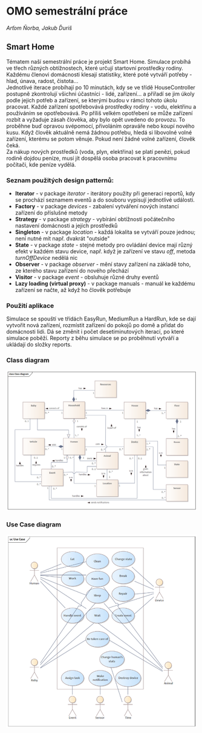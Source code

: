 # OMO semestrální práce
_Arťom Ňorba, Jakub Ďuriš_
## Smart Home
Tématem naší semestrální práce je projekt Smart Home. Simulace probíhá ve třech různých obtížnostech, které určují startovní prostředky rodiny. Každému členovi domácnosti klesají statistiky, které poté vytváří
potřeby - hlad, únava, radost, čistota...  
Jednotlivé iterace probíhají po 10 minutách, kdy se ve třídě HouseController postupně zkontrolují všichni účastníci - lidé, zařízení... a přířadí se jim úkoly podle jejich potřeb a zařízení, se kterými budou v rámci tohoto úkolu pracovat.
Každé zařízení spotřebovává prostředky rodiny - vodu, elektřinu a používáním se opotřebovává. Po příliš velkém opotřebení se může zařízení rozbít a vyžaduje zásah člověka, aby bylo opět uvedeno do provozu. To proběhne buď opravou svépomocí, 
přivoláním opraváře nebo koupí nového kusu. Když člověk aktuálně nemá žádnou potřebu, hledá si libovolné volné zařízení, kterému se potom věnuje. Pokud není žádné volné zařízení, člověk čeká.  
Za nákup nových prostředků (voda, plyn, elektřina) se platí penězi, pokud rodině dojdou peníze, musí jít dospělá osoba pracovat k pracovnímu počítači, kde peníze vydělá.
### Seznam použitých design patternů:
 - **Iterator** - v package _iterator_ - iterátory použity při generaci reportů, kdy se prochází seznamem eventů a do souboru vypisují jednotlivé události.
 - **Factory** - v package _devices_ - zabalení vytváření nových instancí zařízení do příslušné metody
 - **Strategy** - v package _strategy_ - vybírání obtížnosti počátečního nastavení domácnosti a jejích prostředků
 - **Singleton** - v package _location_ - každá lokalita se vytváří pouze jednou; není nutné mít např. dvakrát "outside"
 - **State** - v package _state_ - stejné metody pro ovládání device mají různý efekt v každém stavu device, např. když je zařízení ve stavu _off_, metoda _turnOffDevice_ nedělá nic
 - **Observer** - v package _observer_ - mění stavy zařízení na základě toho, ze kterého stavu zařízení do nového přechází
 - **Visitor** - v package _event_ - obsluhuje různé druhy eventů
 - **Lazy loading (virtual proxy)** - v package manuals - manuál ke každému zařízení se načte, až když ho člověk potřebuje
### Použití aplikace
 Simulace se spouští ve třídách EasyRun, MediumRun a HardRun, kde se dají vytvořit nová zařízení, rozmístit zařízení do pokojů po domě a přidat do domácnosti lidi. Dá se změnit i počet desetiminutových iterací, po které simulace poběží.
Reporty z běhu simulace se po proběhnutí vytváří a ukládají do složky reports.
### Class diagram
![class diagram](class-diagram.png)
### Use Case diagram
![class diagram](use-case-diagram.png)